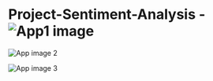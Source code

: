 # Project-Sentiment-Analysis - ![App1 image](https://github.com/Aryanmartinian/Project-Sentiment-Analysis/assets/123578659/7cbedfc8-d813-4ff2-9c60-3780f9787927)

![App image 2](https://github.com/Aryanmartinian/Project-Sentiment-Analysis/assets/123578659/107597f1-d8a7-40be-9569-091f8cf56d7f)


![App image 3](https://github.com/Aryanmartinian/Project-Sentiment-Analysis/assets/123578659/3f490074-1717-4c34-8689-7fa86431c9c6)
